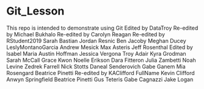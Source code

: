 # Git_Lesson
This repo is intended to demonstrate using Git
Edited by DataTroy
Re-edited by Michael Bukhalo
Re-edited by Carolyn Reagan
Re-edited by RStudent2019
Sarah Bastian
Jordan Resnic
Ben Jacoby
Meghan Ducey
LeslyMontanoGarcia
Andrew Mesick
Max Asteris
Jeff Rosenthal
Edited by Isabel Maria
Austin Hoffman
Jessica Vergona
Troy Adair
Kyra Grodman
Sarah McCall
Grace Kwon
Noelle Erikson
Dara Fitteron
Julia Zambetti
Noah Levine
Zedrek Farrell
Nick Stotts 
Daneal Senderovich
Gabe Ganem
Mia Rosengard
Beatrice Pinetti
Re-edited by KAClifford
FullName Kevin Clifford
Anwyn Springfield
Beatrice Pinetti
Gus Teteris
Gabe Cagnazzi
Jake Logan
